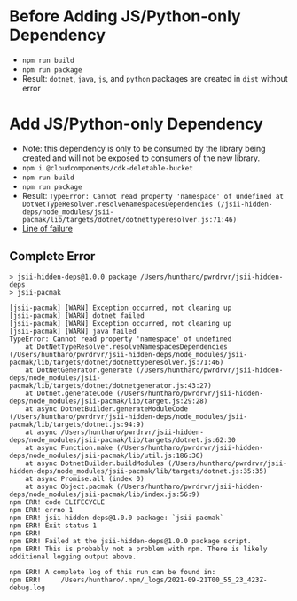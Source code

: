 # Before Adding JS/Python-only Dependency

- `npm run build`
- `npm run package`
- Result: `dotnet`, `java`, `js`, and `python` packages are created in `dist` without error

# Add JS/Python-only Dependency

- Note: this dependency is only to be consumed by the library being created and will not be exposed to consumers of the new library.
- `npm i @cloudcomponents/cdk-deletable-bucket`
- `npm run build`
- `npm run package`
- Result: `TypeError: Cannot read property 'namespace' of undefined at DotNetTypeResolver.resolveNamespacesDependencies (/jsii-hidden-deps/node_modules/jsii-pacmak/lib/targets/dotnet/dotnettyperesolver.js:71:46)`
- [Line of failure](https://github.com/aws/jsii/blob/00c583586d832d77c372ea0d7ddb62b85a9ca336/packages/jsii-pacmak/lib/targets/dotnet/dotnettyperesolver.ts#L88)


## Complete Error

```
> jsii-hidden-deps@1.0.0 package /Users/huntharo/pwrdrvr/jsii-hidden-deps
> jsii-pacmak

[jsii-pacmak] [WARN] Exception occurred, not cleaning up 
[jsii-pacmak] [WARN] dotnet failed
[jsii-pacmak] [WARN] Exception occurred, not cleaning up 
[jsii-pacmak] [WARN] java failed
TypeError: Cannot read property 'namespace' of undefined
    at DotNetTypeResolver.resolveNamespacesDependencies (/Users/huntharo/pwrdrvr/jsii-hidden-deps/node_modules/jsii-pacmak/lib/targets/dotnet/dotnettyperesolver.js:71:46)
    at DotNetGenerator.generate (/Users/huntharo/pwrdrvr/jsii-hidden-deps/node_modules/jsii-pacmak/lib/targets/dotnet/dotnetgenerator.js:43:27)
    at Dotnet.generateCode (/Users/huntharo/pwrdrvr/jsii-hidden-deps/node_modules/jsii-pacmak/lib/target.js:29:28)
    at async DotnetBuilder.generateModuleCode (/Users/huntharo/pwrdrvr/jsii-hidden-deps/node_modules/jsii-pacmak/lib/targets/dotnet.js:94:9)
    at async /Users/huntharo/pwrdrvr/jsii-hidden-deps/node_modules/jsii-pacmak/lib/targets/dotnet.js:62:30
    at async Function.make (/Users/huntharo/pwrdrvr/jsii-hidden-deps/node_modules/jsii-pacmak/lib/util.js:186:36)
    at async DotnetBuilder.buildModules (/Users/huntharo/pwrdrvr/jsii-hidden-deps/node_modules/jsii-pacmak/lib/targets/dotnet.js:35:35)
    at async Promise.all (index 0)
    at async Object.pacmak (/Users/huntharo/pwrdrvr/jsii-hidden-deps/node_modules/jsii-pacmak/lib/index.js:56:9)
npm ERR! code ELIFECYCLE
npm ERR! errno 1
npm ERR! jsii-hidden-deps@1.0.0 package: `jsii-pacmak`
npm ERR! Exit status 1
npm ERR! 
npm ERR! Failed at the jsii-hidden-deps@1.0.0 package script.
npm ERR! This is probably not a problem with npm. There is likely additional logging output above.

npm ERR! A complete log of this run can be found in:
npm ERR!     /Users/huntharo/.npm/_logs/2021-09-21T00_55_23_423Z-debug.log
```